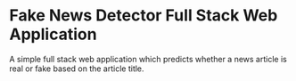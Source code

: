 # Fake News Detector Full Stack Web Application

A simple full stack web application which predicts whether a news article is real or fake based on the article title.
